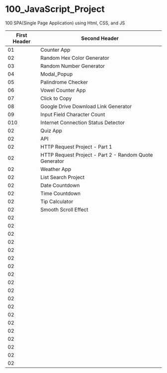 # 100_JavaScript_Project
100 SPA(Single Page Application) using Html, CSS, and JS

| First Header  | Second Header |
| ------------- | ------------- |
| 01  | Counter App |
| 02  | Random Hex Color Generator  |
| 03  | Random Number Generator |
| 04  | Modal_Popup |
| 05  | Palindrome Checker |
| 06  | Vowel Counter App |
| 07  | Click to Copy |
| 08  | Google Drive Download Link Generator |
| 09  | Input Field Character Count |
| 010  | Internet Connection Status Detector |
| 02  | Quiz App |
| 02  | API |
| 02  |  HTTP Request Project - Part 1 |
| 02  | HTTP Request Project - Part 2 - Random Quote Generator |
| 02  | Weather App |
| 02  | List Search Project |
| 02  | Date Countdown |
| 02  | Time Countdown |
| 02  | Tip Calculator |
| 02  | Smooth Scroll Effect |
| 02  |  |
| 02  |  |
| 02  |  |
| 02  |  |
| 02  |  |
| 02  |  |
| 02  |  |
| 02  |  |
| 02  |  |
| 02  |  |
| 02  |  |
| 02  |  |
| 02  |  |
| 02  |  |
| 02  |  |
| 02  |  |
| 02  |  |
| 02  |  |
| 02  |  |

